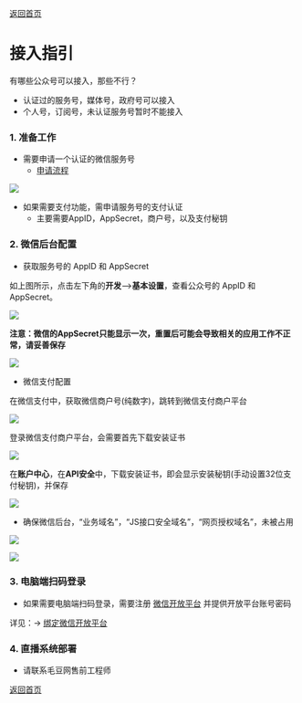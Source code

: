 [返回首页](../../README.md)

# 接入指引

有哪些公众号可以接入，那些不行？
- 认证过的服务号，媒体号，政府号可以接入
- 个人号，订阅号，未认证服务号暂时不能接入



### 1. 准备工作

- 需要申请一个认证的微信服务号
  - [申请流程](https://mp.weixin.qq.com/)

![](https://of6ygwuso.qnssl.com/docs/quickstart/认证服务号.png)

- 如果需要支付功能，需申请服务号的支付认证
  - 主要需要AppID，AppSecret，商户号，以及支付秘钥


### 2. 微信后台配置

- 获取服务号的 AppID 和 AppSecret

如上图所示，点击左下角的**开发**-->**基本设置**，查看公众号的 AppID 和 AppSecret。

![](https://of6ygwuso.qnssl.com/docs/quickstart/find_appid_2.png)

**注意：微信的AppSecret只能显示一次，重置后可能会导致相关的应用工作不正常，请妥善保存**

![](https://of6ygwuso.qnssl.com/docs/quickstart/基本配置appid.png)

- 微信支付配置

在微信支付中，获取微信商户号(纯数字)，跳转到微信支付商户平台

![](https://of6ygwuso.qnssl.com/docs/quickstart/微信支付1.png)

登录微信支付商户平台，会需要首先下载安装证书

![](https://of6ygwuso.qnssl.com/docs/quickstart/微信商户平台登录.png)

在**账户中心**，在**API安全**中，下载安装证书，即会显示安装秘钥(手动设置32位支付秘钥)，并保存

![](https://of6ygwuso.qnssl.com/docs/quickstart/微信商户平台支付秘钥.png)

- 确保微信后台，“业务域名”，“JS接口安全域名”，“网页授权域名”，未被占用

![](https://of6ygwuso.qnssl.com/docs/quickstart/mp-weixin-setting1.png)

![](https://of6ygwuso.qnssl.com/docs/quickstart/公众号功能设置.png)


### 3. 电脑端扫码登录

- 如果需要电脑端扫码登录，需要注册 [微信开放平台](https://open.weixin.qq.com) 并提供开放平台账号密码

详见：-> [绑定微信开放平台](./open_wechat_bind.md)

### 4. 直播系统部署
- 请联系毛豆网售前工程师

[返回首页](../../README.md)
